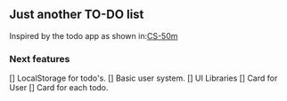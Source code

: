 ## Just another TO-DO list

Inspired by the todo app as shown in:[CS-50m](https://courses.edx.org/courses/course-v1:HarvardX+CS50M+Mobile/course/)

### Next features

[] LocalStorage for todo's.
[] Basic user system.
[] UI Libraries
    []  Card for User
    []  Card for each todo.



